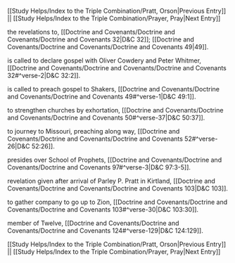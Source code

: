 [[Study Helps/Index to the Triple Combination/Pratt, Orson|Previous Entry]]  ||  [[Study Helps/Index to the Triple Combination/Prayer, Pray|Next Entry]]

 the revelations to, [[Doctrine and Covenants/Doctrine and Covenants/Doctrine and Covenants 32|D&C 32]]; [[Doctrine and Covenants/Doctrine and Covenants/Doctrine and Covenants 49|49]].

 is called to declare gospel with Oliver Cowdery and Peter Whitmer, [[Doctrine and Covenants/Doctrine and Covenants/Doctrine and Covenants 32#^verse-2|D&C 32:2]].

 is called to preach gospel to Shakers, [[Doctrine and Covenants/Doctrine and Covenants/Doctrine and Covenants 49#^verse-1|D&C 49:1]].

 to strengthen churches by exhortation, [[Doctrine and Covenants/Doctrine and Covenants/Doctrine and Covenants 50#^verse-37|D&C 50:37]].

 to journey to Missouri, preaching along way, [[Doctrine and Covenants/Doctrine and Covenants/Doctrine and Covenants 52#^verse-26|D&C 52:26]].

 presides over School of Prophets, [[Doctrine and Covenants/Doctrine and Covenants/Doctrine and Covenants 97#^verse-3|D&C 97:3-5]].

 revelation given after arrival of Parley P. Pratt in Kirtland, [[Doctrine and Covenants/Doctrine and Covenants/Doctrine and Covenants 103|D&C 103]].

 to gather company to go up to Zion, [[Doctrine and Covenants/Doctrine and Covenants/Doctrine and Covenants 103#^verse-30|D&C 103:30]].

 member of Twelve, [[Doctrine and Covenants/Doctrine and Covenants/Doctrine and Covenants 124#^verse-129|D&C 124:129]].

[[Study Helps/Index to the Triple Combination/Pratt, Orson|Previous Entry]]  ||  [[Study Helps/Index to the Triple Combination/Prayer, Pray|Next Entry]]